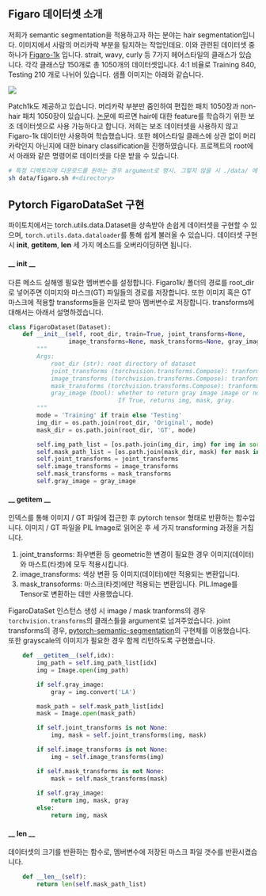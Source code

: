 ## Figaro 데이터셋 소개

저희가 semantic segmentation을 적용하고자 하는 분야는 hair segmentation입니다. 이미지에서 사람의 머리카락 부분을 탐지하는 작업인데요. 이와 관련된 데이터셋 중 하나가 [Figaro-1k](http://projects.i-ctm.eu/it/progetto/figaro-1k) 입니다. strait, wavy, curly 등 7가지 헤어스타일의 클래스가 있습니다. 각각 클래스당 150개로 총 1050개의 데이터셋입니다. 4:1 비율로 Training 840, Testing 210 개로 나뉘어 있습니다. 샘플 이미지는 아래와 같습니다.

![](http://projects.i-ctm.eu/sites/default/files/Images/207_Michele%20Svanera/database.jpg)

Patch1k도 제공하고 있습니다. 머리카락 부분만 줌인하여 편집한 패치 1050장과 non-hair 패치 1050장이 있습니다. [논문](http://www.eecs.qmul.ac.uk/~urm30/Doc/Publication/2018/IVC2018.pdf)에 따르면 hair에 대한 feature를 학습하기 위한 보조 데이터셋으로 사용 가능하다고 합니다. 저희는 보조 데이터셋을 사용하지 않고 Figaro-1k 데이터만 사용하여 학습했습니다. 또한 헤어스타일 클래스에 상관 없이 머리카락인지 아닌지에 대한 binary classification을 진행하였습니다. 프로젝트의 root에서 아래와 같은 명령어로 데이터셋을 다운 받을 수 있습니다. 

```bash
# 특정 디렉토리에 다운로드를 원하는 경우 argument로 명시. 그렇지 않을 시 ./data/ 에 다운로드
sh data/figaro.sh #<directory>
```

## Pytorch FigaroDataSet 구현
파이토치에서는 torch.utils.data.Dataset을 상속받아 손쉽게 데이터셋을 구현할 수 있으며, `torch.utils.data.dataloader`를 통해 쉽게 불러올 수 있습니다. 데이터셋 구현 시 __init__, __getitem__, __len__ 세 가지 메소드를 오버라이딩하면 됩니다.


#### __ init __
다른 메소드 실해엥 필요한 멤버변수를 설정합니다. Figaro1k/ 폴더의 경로를 root_dir로 넣어주면 이미지와 마스크(GT) 파일들의 경로를 저장합니다. 또한 이미지 혹은 GT 마스크에 적용할 transforms들을 인자로 받아 멤버변수로 저장합니다. transforms에 대해서는 아래서 설명하겠습니다.

```python
class FigaroDataset(Dataset):
    def __init__(self, root_dir, train=True, joint_transforms=None,
                 image_transforms=None, mask_transforms=None, gray_image=False):
        """
        Args:
            root_dir (str): root directory of dataset
            joint_transforms (torchvision.transforms.Compose): tranformation on both data and target
            image_transforms (torchvision.transforms.Compose): tranformation only on data
            mask_transforms (torchvision.transforms.Compose): tranformation only on target
            gray_image (bool): whether to return gray image image or not.
                               If True, returns img, mask, gray.
        """
        mode = 'Training' if train else 'Testing'
        img_dir = os.path.join(root_dir, 'Original', mode)
        mask_dir = os.path.join(root_dir, 'GT', mode)

        self.img_path_list = [os.path.join(img_dir, img) for img in sorted(os.listdir(img_dir))]
        self.mask_path_list = [os.path.join(mask_dir, mask) for mask in sorted(os.listdir(mask_dir))]
        self.joint_transforms = joint_transforms
        self.image_transforms = image_transforms
        self.mask_transforms = mask_transforms
        self.gray_image = gray_image
```


#### __ getitem __
인덱스를 통해 이미지 / GT 파일에 접근한 후 pytorch tensor 형태로 반환하는 함수입니다. 이미지 / GT 파일을 PIL Image로 읽어온 후 세 가지 transforming 과정을 거칩니다.

1. joint_transforms: 좌우변환 등 geometric한 변경이 필요한 경우 이미지(데이터)와 마스트(타겟)에 모두 적용시킵니다.
2. image_transforms: 색상 변환 등 이미지(데이터)에만 적용되는 변환입니다. 
3. mask_transoforms: 마스크(타겟)에만 적용되는 변환입니다. PIL.Image를 Tensor로 변환하는 데만 사용했습니다. 

FigaroDataSet 인스턴스 생성 시 image / mask tranforms의 경우 `torchvision.transforms`의 클래스들을 argument로 넘겨주었습니다. joint transforms의 경우, [pytorch-semantic-segmentation](https://github.com/zijundeng/pytorch-semantic-segmentation/blob/master/utils/joint_transforms.py)의 구현체를 이용했습니다. 또한 grayscale의 이미지가 필요한 경우 함께 리턴하도록 구현했습니다. 

``` python
    def __getitem__(self,idx):
        img_path = self.img_path_list[idx]
        img = Image.open(img_path)

        if self.gray_image:
            gray = img.convert('LA')

        mask_path = self.mask_path_list[idx]
        mask = Image.open(mask_path)

        if self.joint_transforms is not None:
            img, mask = self.joint_transforms(img, mask)

        if self.image_transforms is not None:
            img = self.image_transforms(img)

        if self.mask_transforms is not None:
            mask = self.mask_transforms(mask)
        
        if self.gray_image:
            return img, mask, gray
        else:
            return img, mask
```

#### __ len __
데이터셋의 크기를 반환하는 함수로, 멤버변수에 저장된 마스크 파일 갯수를 반환시켰습니다.
```python
    def __len__(self):
        return len(self.mask_path_list)
```

